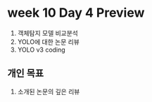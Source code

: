 # week 10 Day 4 Preview

1. 객체탐지 모델 비교분석
2. YOLO에 대한 논문 리뷰
3. YOLO v3 coding

## 개인 목표
1. 소개된 논문의 깊은 리뷰
